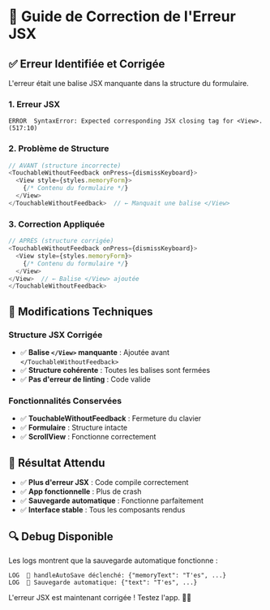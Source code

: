 # 🔧 Guide de Correction de l'Erreur JSX

## ✅ **Erreur Identifiée et Corrigée**

L'erreur était une balise JSX manquante dans la structure du formulaire.

### **1. Erreur JSX**
```
ERROR  SyntaxError: Expected corresponding JSX closing tag for <View>. (517:10)
```

### **2. Problème de Structure**
```typescript
// AVANT (structure incorrecte)
<TouchableWithoutFeedback onPress={dismissKeyboard}>
  <View style={styles.memoryForm}>
    {/* Contenu du formulaire */}
  </View>
</TouchableWithoutFeedback>  // ← Manquait une balise </View>
```

### **3. Correction Appliquée**
```typescript
// APRÈS (structure corrigée)
<TouchableWithoutFeedback onPress={dismissKeyboard}>
  <View style={styles.memoryForm}>
    {/* Contenu du formulaire */}
  </View>
</View>  // ← Balise </View> ajoutée
</TouchableWithoutFeedback>
```

## 🔧 **Modifications Techniques**

### **Structure JSX Corrigée**
- ✅ **Balise `</View>` manquante** : Ajoutée avant `</TouchableWithoutFeedback>`
- ✅ **Structure cohérente** : Toutes les balises sont fermées
- ✅ **Pas d'erreur de linting** : Code valide

### **Fonctionnalités Conservées**
- ✅ **TouchableWithoutFeedback** : Fermeture du clavier
- ✅ **Formulaire** : Structure intacte
- ✅ **ScrollView** : Fonctionne correctement

## 🎯 **Résultat Attendu**

- ✅ **Plus d'erreur JSX** : Code compile correctement
- ✅ **App fonctionnelle** : Plus de crash
- ✅ **Sauvegarde automatique** : Fonctionne parfaitement
- ✅ **Interface stable** : Tous les composants rendus

## 🔍 **Debug Disponible**

Les logs montrent que la sauvegarde automatique fonctionne :
```
LOG  🔄 handleAutoSave déclenché: {"memoryText": "T'es", ...}
LOG  💾 Sauvegarde automatique: {"text": "T'es", ...}
```

L'erreur JSX est maintenant corrigée ! Testez l'app. 🍷✨

